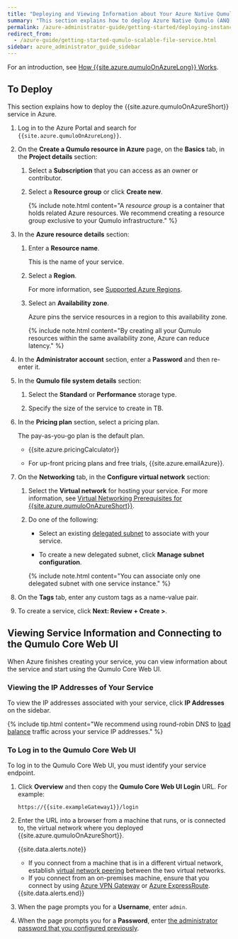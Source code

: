 ```yaml
---
title: "Deploying and Viewing Information about Your Azure Native Qumulo Instance"
summary: "This section explains how to deploy Azure Native Qumulo (ANQ), view information about your service, and connect to the Qumulo Web UI."
permalink: /azure-administrator-guide/getting-started/deploying-instance-azure-native-qumulo.html
redirect_from:
  - /azure-guide/getting-started-qumulo-scalable-file-service.html
sidebar: azure_administrator_guide_sidebar
---
```


For an introduction, see [How {{site.azure.qumuloOnAzureLong}} Works](how-azure-native-qumulo-works.html).

## To Deploy 
This section explains how to deploy the {{site.azure.qumuloOnAzureShort}} service in Azure.

1. Log in to the Azure Portal and search for `{{site.azure.qumuloOnAzureLong}}`.

1. On the **Create a Qumulo resource in Azure** page, on the **Basics** tab, in the **Project details** section:

   1. Select a **Subscription** that you can access as an owner or contributor.
   
   1. Select a **Resource group** or click **Create new**.
      
      {% include note.html content="A _resource group_ is a container that holds related Azure resources. We recommend creating a resource group exclusive to your Qumulo infrastructure." %}

1. In the **Azure resource details** section:

   1. Enter a **Resource name**.

      This is the name of your service.
   
   1. Select a **Region**.

      For more information, see [Supported Azure Regions](how-azure-native-qumulo-works.html#supported-azure-regions).
   
   1. Select an **Availability zone**.
     
      Azure pins the service resources in a region to this availability zone.
   
      {% include note.html content="By creating all your Qumulo resources within the same availability zone, Azure can reduce latency." %}

1. <a id="admin-password"></a>

   In the **Administrator account** section, enter a **Password** and then re-enter it.

1. In the **Qumulo file system details** section:

   1. Select the **Standard** or **Performance** storage type.
   
   1. Specify the size of the service to create in TB.

1. In the **Pricing plan** section, select a pricing plan.

   The pay-as-you-go plan is the default plan.

   * {{site.azure.pricingCalculator}}

   * For up-front pricing plans and free trials, {{site.azure.emailAzure}}.

1. On the **Networking** tab, in the **Configure virtual network** section:

   1. Select the **Virtual network** for hosting your service. For more information, see [Virtual Networking Prerequisites for {{site.azure.qumuloOnAzureShort}}](virtual-networking-prerequisites-azure-native-qumulo.html).
   
   1. Do one of the following:

      * Select an existing [delegated subnet](https://learn.microsoft.com/en-us/azure/virtual-network/subnet-delegation-overview) to associate with your service.
        
      * To create a new delegated subnet, click **Manage subnet configuration**.
   
      {% include note.html content="You can associate only one delegated subnet with one service instance." %}

1. On the **Tags** tab, enter any custom tags as a name-value pair.

1. To create a service, click **Next: Review + Create >**.


## Viewing Service Information and Connecting to the Qumulo Core Web UI
When Azure finishes creating your service, you can view information about the service and start using the Qumulo Core Web UI.

### Viewing the IP Addresses of Your Service
To view the IP addresses associated with your service, click **IP Addresses** on the sidebar.

{% include tip.html content="We recommend using round-robin DNS to [load balance](virtual-networking-prerequisites-azure-native-qumulo.html#load-balanced-endpoints) traffic across your service IP addresses." %}

### To Log in to the Qumulo Core Web UI
To log in to the Qumulo Core Web UI, you must identify your service endpoint.

1. Click **Overview** and then copy the **Qumulo Core Web UI Login** URL. For example:

   ```
   https://{{site.exampleGateway1}}/login
   ```
   
1. Enter the URL into a browser from a machine that runs, or is connected to, the virtual network where you deployed {{site.azure.qumuloOnAzureShort}}.

   {{site.data.alerts.note}}
   <ul>
     <li>If you connect from a machine that is in a different virtual network, establish <a href="https://learn.microsoft.com/en-us/azure/virtual-network/virtual-network-peering-overview">virtual network peering</a> between the two virtual networks.</li>
     <li>If you connect from an on-premises machine, ensure that you connect by using <a href="https://learn.microsoft.com/en-us/azure/vpn-gateway/vpn-gateway-about-vpngateways">Azure VPN Gateway</a> or <a href="https://learn.microsoft.com/en-us/azure/expressroute/expressroute-introduction">Azure ExpressRoute</a>.</li>
   </ul>
   {{site.data.alerts.end}}

1. When the page prompts you for a **Username**, enter `admin`.

1. When the page prompts you for a **Password**, enter [the administrator password that you configured previously](#admin-password).
